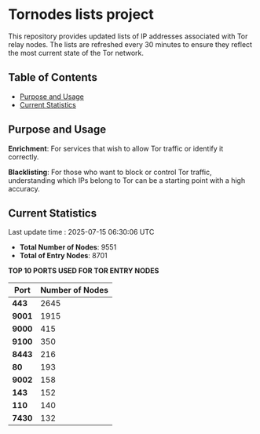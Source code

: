 # Tornodes lists project

This repository provides updated lists of IP addresses associated with Tor relay nodes. The lists are refreshed every 30 minutes to ensure they reflect the most current state of the Tor network.

## Table of Contents

- [Purpose and Usage](#purpose-and-usage)
- [Current Statistics](#current-statistics)


## Purpose and Usage

**Enrichment**: For services that wish to allow Tor traffic or identify it correctly.

**Blacklisting**: For those who want to block or control Tor traffic, understanding which IPs belong to Tor can be a starting point with a high accuracy.

## Current Statistics

Last update time : 2025-07-15 06:30:06 UTC

- **Total Number of Nodes**: 9551
- **Total of Entry Nodes**: 8701

**TOP 10 PORTS USED FOR TOR ENTRY NODES**

| **Port** | **Number of Nodes** |
|------|-----------------|
| **443**   | 2645  |
| **9001**   | 1915  |
| **9000**   | 415  |
| **9100**   | 350  |
| **8443**   | 216  |
| **80**   | 193  |
| **9002**   | 158  |
| **143**   | 152  |
| **110**   | 140  |
| **7430**   | 132  |

